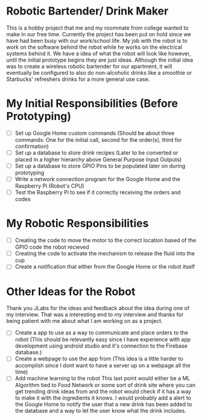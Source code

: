 # Robotic Bartender/ Drink Maker
This is a hobby project that me and my roommate from college wanted to make in our free time.
Currently the project has been put on hold since we have had been busy with our work/school life.
My job with the robot is to work on the software behind the robot while he works on the electrical 
systems behind it. 
We have a idea of what the robot will look like however, until the initial prototype begins they are just
ideas.
Although the initial idea was to create a wireless robotic bartender for our apartment, it will eventually 
be configured to also do non-alcoholic drinks like a smoothie or Starbucks' refreshers drinks for a more 
general use case.

# My Initial Responsibilities (Before Prototyping)
- [ ] Set up Google Home custom commands (Should be about three commands: One for the initial call, second for the order(s), third for confirmation)
- [ ] Set up a database to store drink recipes (Later to be converted or placed in a higher hierarchy above General Purpose Input Outputs) 
- [ ] Set up a database to store GPIO Pins to be populated later on during prototyping
- [ ] Write a network connection program for the Google Home and the Raspberry Pi (Robot's CPU)
- [ ] Test the Raspberry Pi to see if it correctly receiving the orders and codes

# My Robotic Responsibilities
- [ ] Creating the code to move the motor to the correct location based of the GPIO code the robot recieved
- [ ] Creating the code to activate the mechanism to release the fluid into the cup
- [ ] Create a notification that either from the Google Home or the robot itself 

# Other Ideas for the Robot 
Thank you JLabs for the ideas and feedback about the idea during one of my interview. That was a interesting end to my interview and thanks for 
being patient with me about what I am working on as a project.
- [ ] Create a app to use as a way to communicate and place orders to the robot (This should be relevantly easy since I have experience with app
development using android studio and it's connection to the Firebase database.)
- [ ] Create a webpage to use the app from (This idea is a little harder to accomplish since I dont want to have a server up on a webpage all the time)
- [ ] Add machine learning to the robot
This last point would either be a ML Algorithm tied to Food Network or some sort of drink site where you can get trending drink ideas from and the robot
would check if it has a way to make it with the ingredients it knows. I would probably add a alert to the Google Home to notify the user that a new drink 
has been added to the database and a way to let the user know what the drink includes.
